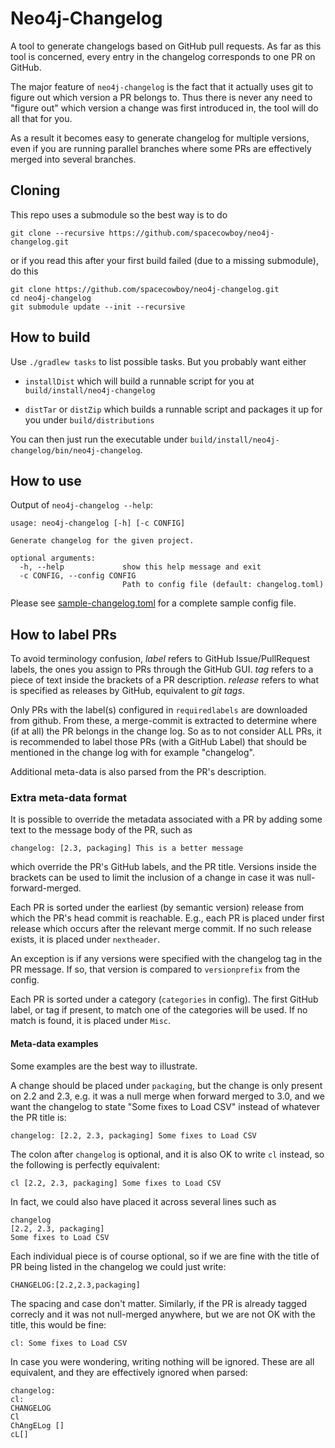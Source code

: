 # Neo4j-Changelog

A tool to generate changelogs based on GitHub pull requests. As far as
this tool is concerned, every entry in the changelog corresponds to
one PR on GitHub.

The major feature of `neo4j-changelog` is the fact that it actually
uses git to figure out which version a PR belongs to. Thus there is
never any need to "figure out" which version a change was first
introduced in, the tool will do all that for you.

As a result it becomes easy to generate changelog for multiple
versions, even if you are running parallel branches where some PRs are
effectively merged into several branches.

## Cloning

This repo uses a submodule so the best way is to do

```
git clone --recursive https://github.com/spacecowboy/neo4j-changelog.git
```

or if you read this after your first build failed (due to a missing submodule), do this

```
git clone https://github.com/spacecowboy/neo4j-changelog.git
cd neo4j-changelog
git submodule update --init --recursive
```

## How to build

Use `./gradlew tasks` to list possible tasks. But you probably want either

*  `installDist`
   which will build a runnable script for you at `build/install/neo4j-changelog`

* `distTar` or `distZip`
   which builds a runnable script and packages it up for you under `build/distributions`

You can then just run the executable under `build/install/neo4j-changelog/bin/neo4j-changelog`.

## How to use

Output of `neo4j-changelog --help`:

```
usage: neo4j-changelog [-h] [-c CONFIG]

Generate changelog for the given project.

optional arguments:
  -h, --help             show this help message and exit
  -c CONFIG, --config CONFIG
                         Path to config file (default: changelog.toml)
```

Please
see
[sample-changelog.toml](https://github.com/spacecowboy/neo4j-changelog/blob/master/sample-changelog.toml)
for a complete sample config file.

## How to label PRs

To avoid terminology confusion, *label* refers to GitHub
Issue/PullRequest labels, the ones you assign to PRs through the
GitHub GUI. *tag* refers to a piece of text inside the brackets of a
PR description. *release* refers to what is specified as releases by
GitHub, equivalent to *git tags*.

Only PRs with the label(s) configured in `requiredlabels` are
downloaded from github. From these, a merge-commit is extracted to
determine where (if at all) the PR belongs in the change log. So as to
not consider ALL PRs, it is recommended to label those PRs (with a
GitHub Label) that should be mentioned in the change log with for
example "changelog".

Additional meta-data is also parsed from the PR's description.

### Extra meta-data format

It is possible to override the metadata associated with a PR by adding
some text to the message body of the PR, such as

    changelog: [2.3, packaging] This is a better message

which override the PR's GitHub labels, and the PR title. Versions
inside the brackets can be used to limit the inclusion of a change in
case it was null-forward-merged.

Each PR is sorted under the earliest (by semantic version) release
from which the PR's head commit is reachable. E.g., each PR is placed
under first release which occurs after the relevant merge commit. If
no such release exists, it is placed under `nextheader`.

An exception is if any versions were specified with the changelog tag
in the PR message. If so, that version is compared to `versionprefix`
from the config.

Each PR is sorted under a category (`categories` in config). The first
GitHub label, or tag if present, to match one of the categories will
be used. If no match is found, it is placed under `Misc`.

#### Meta-data examples
Some examples are the best way to illustrate.

A change should be placed under `packaging`, but the change is only
present on 2.2 and 2.3, e.g. it was a null merge when forward merged
to 3.0, and we want the changelog to state "Some fixes to Load CSV"
instead of whatever the PR title is:

```
changelog: [2.2, 2.3, packaging] Some fixes to Load CSV
```

The colon after `changelog` is optional, and it is also OK to write
`cl` instead, so the following is perfectly equivalent:

```
cl [2.2, 2.3, packaging] Some fixes to Load CSV
```

In fact, we could also have placed it across several lines such as

```
changelog
[2.2, 2.3, packaging]
Some fixes to Load CSV
```

Each individual piece is of course optional, so if we are fine with
the title of PR being listed in the changelog we could just write:

```
CHANGELOG:[2.2,2.3,packaging]
```

The spacing and case don't matter. Similarly, if the PR is already tagged
correcly and it was not null-merged anywhere, but we are not OK with
the title, this would be fine:

```
cl: Some fixes to Load CSV
```

In case you were wondering, writing nothing will be ignored. These are
all equivalent, and they are effectively ignored when parsed:

```
changelog:
cl:
CHANGELOG
Cl
ChAngELog []
cL[]
```
